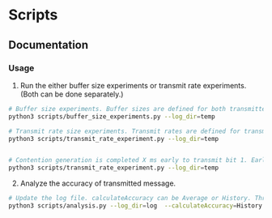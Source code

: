 # Scripts

## Documentation

### Usage

1. Run the either buffer size experiments or transmit rate experiments. (Both can be done separately.)

```bash
# Buffer size experiments. Buffer sizes are defined for both transmitter and receiver in script.
python3 scripts/buffer_size_experiments.py --log_dir=temp

# Transmit rate size experiments. Transmit rates are defined for transmitter in script. This script iterates over pre-defined transmit/receiver buffer size.
python3 scripts/transmit_rate_experiment.py --log_dir=temp


# Contention generation is completed X ms early to transmit bit 1. Early completion times are defined for transmitter in script. This script iterates over pre-defined transmit/receiver buffer size and transmit rate.
python3 scripts/transmit_rate_experiment.py --log_dir=temp

```

2. Analyze the accuracy of transmitted message.

```bash
# Update the log file. calculateAccuracy can be Average or History. Threshold can be adjusted the characteristics of data (buffer sizes of transmitter and receiver) 
python3 scripts/analysis.py --log_dir=log  --calculateAccuracy=History --threshold=0.1
```
